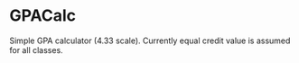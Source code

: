 # GPACalc
Simple GPA calculator (4.33 scale). Currently equal credit value is assumed for all classes.
